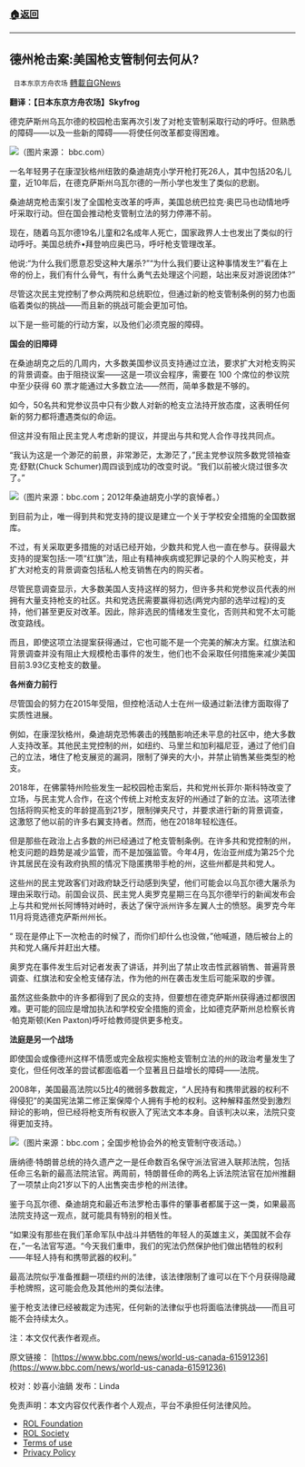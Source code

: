 ###  [:house:返回](README.md)
---


## 德州枪击案:美国枪支管制何去何从?
` 日本东京方舟农场` [轉載自GNews](https://gnews.org/zh-hans/2687204/)

**翻译：【日本东京方舟农场】Skyfrog**
 
德克萨斯州乌瓦尔德的校园枪击案再次引发了对枪支管制采取行动的呼吁。但熟悉的障碍——以及一些新的障碍——将使任何改革都变得困难。
 
![](https://assets.gnews.org/wp-content/uploads/2022/06/0_1654698890.jpg)（图片来源： bbc.com）
 
一名年轻男子在康涅狄格州纽敦的桑迪胡克小学开枪打死26人，其中包括20名儿童，近10年后，在德克萨斯州乌瓦尔德的一所小学也发生了类似的悲剧。
 
桑迪胡克枪击案引发了全国枪支改革的呼声，美国总统巴拉克·奥巴马也动情地呼吁采取行动。但在国会推动枪支管制立法的努力停滞不前。
 
现在，随着乌瓦尔德19名儿童和2名成年人死亡，国家政界人士也发出了类似的行动呼吁。美国总统乔•拜登响应奥巴马，呼吁枪支管理改革。
 
他说:“为什么我们愿意忍受这种大屠杀?”“为什么我们要让这种事情发生?”看在上帝的份上，我们有什么骨气，有什么勇气去处理这个问题，站出来反对游说团体?”
 
尽管这次民主党控制了参众两院和总统职位，但通过新的枪支管制条例的努力也面临着类似的挑战——而且新的挑战可能会更加可怕。
 
以下是一些可能的行动方案，以及他们必须克服的障碍。
 
**国会的旧障碍**
 
在桑迪胡克之后的几周内，大多数美国参议员支持通过立法，要求扩大对枪支购买的背景调查。由于阻挠议案——这是一项议会程序，需要在 100 个席位的参议院中至少获得 60 票才能通过大多数立法——然而，简单多数是不够的。
 
如今，50名共和党参议员中只有少数人对新的枪支立法持开放态度，这表明任何新的努力都将遭遇类似的命运。
 
但这并没有阻止民主党人考虑新的提议，并提出与共和党人合作寻找共同点。
 
“我认为这是一个渺茫的前景，非常渺茫，太渺茫了，”民主党参议院多数党领袖查克·舒默(Chuck Schumer)周四谈到成功的改变时说。“我们以前被火烧过很多次了。”
 
![](https://assets.gnews.org/wp-content/uploads/2022/06/1_1654698930.jpg)（图片来源：bbc.com；2012年桑迪胡克小学的哀悼者。）
 
到目前为止，唯一得到共和党支持的提议是建立一个关于学校安全措施的全国数据库。
 
不过，有关采取更多措施的对话已经开始，少数共和党人也一直在参与。获得最大支持的提案包括:一项“红旗”法，阻止有精神疾病或犯罪记录的个人购买枪支，并扩大对枪支的背景调查包括私人枪支销售在内的购买者。
 
尽管民意调查显示，大多数美国人支持这样的努力，但许多共和党参议员代表的州拥有大量支持枪支的社区。共和党选民需要赢得初选(两党内部的选举过程)的支持，他们甚至更反对改革。因此，除非选民的情绪发生变化，否则共和党不太可能改变路线。
 
而且，即使这项立法提案获得通过，它也可能不是一个完美的解决方案。红旗法和背景调查并没有阻止大规模枪击事件的发生，他们也不会采取任何措施来减少美国目前3.93亿支枪支的数量。
 
**各州奋力前行**
 
尽管国会的努力在2015年受阻，但控枪活动人士在州一级通过新法律方面取得了实质性进展。
 
例如，在康涅狄格州，桑迪胡克恐怖袭击的残酷影响还未平息的社区中，绝大多数人支持改革。其他民主党控制的州，如纽约、马里兰和加利福尼亚，通过了他们自己的立法，堵住了枪支展览的漏洞，限制了弹夹的大小，并禁止销售某些类型的枪支。
 
2018年，在佛蒙特州险些发生一起校园枪击案后，共和党州长菲尔·斯科特改变了立场，与民主党人合作，在这个传统上对枪支友好的州通过了新的立法。这项法律包括将购买枪支的年龄提高到21岁，限制弹夹尺寸，并要求进行新的背景调查，这激怒了他以前的许多右翼支持者。然而，他在2018年轻松连任。
 
但是那些在政治上占多数的州已经通过了枪支管制条例。在许多共和党控制的州，枪支问题的趋势是减少监管，而不是加强监管。今年4月，佐治亚州成为第25个允许其居民在没有政府执照的情况下隐匿携带手枪的州，这些州都是共和党人。
 
这些州的民主党政客们对政府缺乏行动感到失望，他们可能会以乌瓦尔德大屠杀为理由采取行动。前国会议员、民主党人奥罗克星期三在乌瓦尔德举行的新闻发布会上与共和党州长阿博特对峙时，表达了保守派州许多左翼人士的愤怒。奥罗克今年11月将竞选德克萨斯州州长。
 
“ 现在是停止下一次枪击的时候了，而你们却什么也没做，”他喊道，随后被台上的共和党人痛斥并赶出大楼。
 
奥罗克在事件发生后对记者发表了讲话，并列出了禁止攻击性武器销售、普遍背景调查、红旗法和安全枪支储存法，作为他的州在袭击发生后可能采取的步骤。
 
虽然这些条款中的许多都得到了民众的支持，但要想在德克萨斯州获得通过都很困难。更可能的回应是增加执法和学校安全措施的资金，比如德克萨斯州总检察长肯·帕克斯顿(Ken Paxton)呼吁给教师提供更多枪支。
 
**法庭是另一个战场**
 
即使国会或像德州这样不情愿或完全敌视实施枪支管制立法的州的政治考量发生了变化，但任何改革的尝试都面临着一个显著且日益增长的障碍——法院。
 
2008年，美国最高法院以5比4的微弱多数裁定，“人民持有和携带武器的权利不得侵犯”的美国宪法第二修正案保障个人拥有手枪的权利。这种解释虽然受到激烈辩论的影响，但已经将枪支所有权嵌入了宪法文本本身。自该判决以来，法院只变得更加支持。
 
![](https://assets.gnews.org/wp-content/uploads/2022/06/2_1654698963.jpg)（图片来源：bbc.com；全国步枪协会外的枪支管制守夜活动。）
 
唐纳德·特朗普总统的持久遗产之一是任命数百名保守派法官进入联邦法院，包括任命三名新的最高法院法官。两周前，特朗普任命的两名上诉法院法官在加州推翻了一项禁止向21岁以下的人出售突击步枪的州法律。
 
鉴于乌瓦尔德、桑迪胡克和最近布法罗枪击事件的肇事者都属于这一类，如果最高法院支持这一观点，就可能具有特别的相关性。
 
“如果没有那些在我们革命军队中战斗并牺牲的年轻人的英雄主义，美国就不会存在，”一名法官写道。“今天我们重申，我们的宪法仍然保护他们做出牺牲的权利——年轻人持有和携带武器的权利。”
 
最高法院似乎准备推翻一项纽约州的法律，该法律限制了谁可以在下个月获得隐藏手枪牌照，这可能会危及其他州的类似法律。
 
鉴于枪支法律已经被裁定为违宪，任何新的法律似乎也将面临法律挑战——而且可能不会持续太久。
 
注：本文仅代表作者观点。
 
原文链接：
[https://www.bbc.com/news/world-us-canada-61591236](https://www.bbc.com/news/world-us-canada-61591236)
 
校对：妙喜小油鍋
发布：Linda

免责声明：本文内容仅代表作者个人观点，平台不承担任何法律风险。
  
- [ROL Foundation](https://rolfoundation.org/)
- [ROL Society](https://rolsociety.org/)
- [Terms of use](https://gnews.org/terms-of-use-3/)
- [Privacy Policy](https://gnews.org/privacy-policy/)
